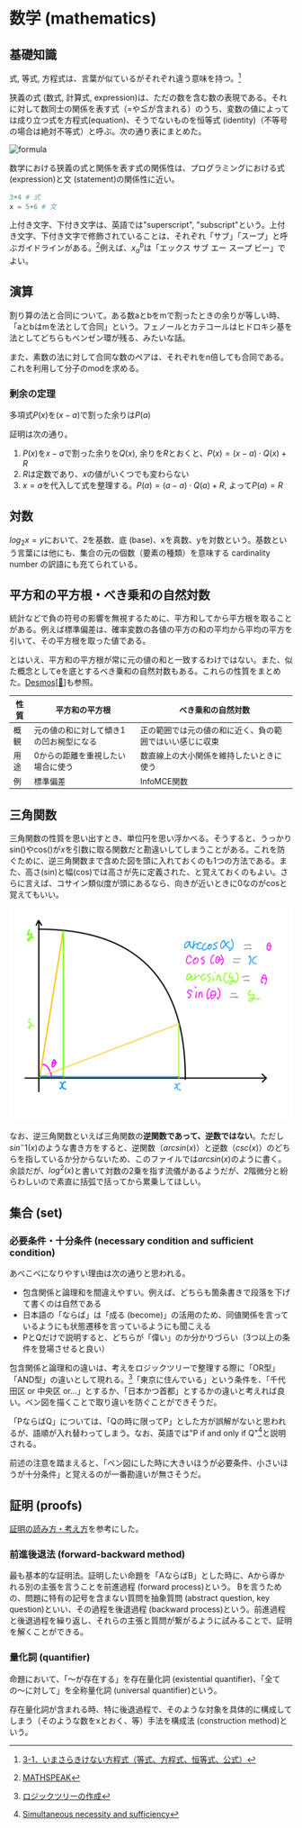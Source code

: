 # 数学 (mathematics)

## 基礎知識

式, 等式, 方程式は、言葉が似ているがそれぞれ違う意味を持つ。[^koto_hajime__2021]
[^koto_hajime__2021]: [3-1．いまさらきけない方程式（等式、方程式、恒等式、公式）](https://note.com/koto_hajime_/n/n5337ee585c1e)

狭義の式 (数式, 計算式, expression)は、ただの数を含む数の表現である。それに対して数同士の関係を表す式（=や≦が含まれる）のうち、変数の値によっては成り立つ式を方程式(equation)、そうでないものを恒等式 (identity)（不等号の場合は絶対不等式）と呼ぶ。次の通り表にまとめた。

![formula](https://i.gyazo.com/thumb/2966/d9de9ea0f2fbc44427ced2b1cce4a2da-heic.jpg)

数学における狭義の式と関係を表す式の関係性は、プログラミングにおける式 (expression)と文 (statement)の関係性に近い。

```python
3+4 # 式
x = 5+6 # 文
```

上付き文字、下付き文字は、英語では"superscript", "subscript"という。上付き文字、下付き文字で修飾されていることは、それぞれ「サブ」「スープ」と呼ぶガイドラインがある。[^accessinghigherground_2013]例えば、$x_a^b$は「エックス サブ エー スープ ビー」でよい。
[^accessinghigherground_2013]: [MATHSPEAK](https://accessinghigherground.org/handouts2013/HTCTU%20Alt%20Format%20Manuals/Math%20Accommodations/07%20MATHSPEAK.pdf)

## 演算

割り算の法と合同について。ある数aとbをmで割ったときの余りが等しい時、「aとbはmを法として合同」という。フェノールとカテコールはヒドロキシ基を法としてどちらもベンゼン環が残る、みたいな話。

<!-- フェノールとカテコールの図 -->

また、素数の法に対して合同な数のペアは、それぞれをn倍しても合同である。これを利用して分子のmodを求める。

<!-- 必要になったら理解して記載する -->

### 剰余の定理

多項式$P(x)$を$(x-a)$で割った余りは$P(a)$

証明は次の通り。

1. $P(x)$を$x-a$で割った余りを$Q(x)$, 余りを$R$とおくと、$P(x)=(x-a)\cdot Q(x)+R$
2. $R$は定数であり、$x$の値がいくつでも変わらない
3. $x=a$を代入して式を整理する。$P(a)=(a-a)\cdot Q(a)+R$, よって$P(a)=R$

## 対数

$log_2{x} = y$において、2を基数、底 (base)、xを真数、yを対数という。基数という言葉には他にも、集合の元の個数（要素の種類）を意味する cardinality number の訳語にも充てられている。

## 平方和の平方根・べき乗和の自然対数

統計などで負の符号の影響を無視するために、平方和してから平方根を取ることがある。例えば標準偏差は、確率変数の各値の平方の和の平均から平均の平方を引いて、その平方根を取った値である。

とはいえ、平方和の平方根が常に元の値の和と一致するわけではない。また、似た概念としてeを底とするべき乗和の自然対数もある。これらの性質をまとめた。[Desmos](https://www.desmos.com/3D/jyzjvofd59)[[🔐](https://www.desmos.com/3D/jyzjvofd59)]も参照。

| 性質 | 平方和の平方根                          | べき乗和の自然対数                                       |
| ---- | --------------------------------------- | -------------------------------------------------------- |
| 概観 | 元の値の和に対して傾き1の凹お椀型になる | 正の範囲では元の値の和に近く、負の範囲ではいい感じに収束 |
| 用途 | 0からの距離を重視したい場合に使う       | 数直線上の大小関係を維持したいときに使う                 |
| 例   | 標準偏差                                | InfoMCE関数                                              |

## 三角関数

三角関数の性質を思い出すとき、単位円を思い浮かべる。そうすると、うっかりsin()やcos()が$x$を引数に取る関数だと勘違いしてしまうことがある。これを防ぐために、逆三角関数まで含めた図を頭に入れておくのも1つの方法である。また、高さ(sin)と幅(cos)では高さが先に定義された、と覚えておくのもよい。さらに言えば、コサイン類似度が頭にあるなら、向きが近いときに0なのがcosと覚えてもいい。

![三角関数・逆三角関数](/images/三角関数・逆三角関数.svg)

なお、逆三角関数といえば三角関数の**逆関数であって、逆数ではない**。ただし$sin^-1(x)$のような書き方をすると、逆関数（$arcsin(x)$）と逆数（$csc(x)$）のどちらを指しているか分からないため、このファイルでは$arcsin(x)$のように書く。余談だが、$log^2(x)$と書いて対数の2乗を指す流儀があるようだが、2階微分と紛らわしいので素直に括弧で括ってから累乗してほしい。

## 集合 (set)

### 必要条件・十分条件 (necessary condition and sufficient condition)

あべこべになりやすい理由は次の通りと思われる。

- 包含関係と論理和を間違えやすい。例えば、どちらも箇条書きで段落を下げて書くのは自然である
- 日本語の「ならば」は「成る (become)」の活用のため、同値関係を言っているようにも状態遷移を言っているようにも聞こえる
- PとQだけで説明すると、どちらが「偉い」のか分かりづらい（3つ以上の条件を登場させると良い）

包含関係と論理和の違いは、考えをロジックツリーで整理する際に「OR型」「AND型」の違いとして現れる。[^ltkensyu_2017]「東京に住んでいる」という条件を、「千代田区 or 中央区 or...」とするか、「日本かつ首都」とするかの違いと考えれば良い。ベン図を描くことで取り違いを防ぐことができそうだ。
[^ltkensyu_2017]: [ロジックツリーの作成](https://www.ltkensyu.com/logicalthinking/1-4/4-1/)

「PならばQ」については、「Qの時に限ってP」とした方が誤解がないと思われるが、語順が入れ替わってしまう。なお、英語では"P if and only if Q"[^wikipedia_necessity_and_sufficiency]と説明される。
[^wikipedia_necessity_and_sufficiency]: [Simultaneous necessity and sufficiency](https://en.wikipedia.org/wiki/Necessity_and_sufficiency#Simultaneous_necessity_and_sufficiency)

前述の注意を踏まえると、「ベン図にした時に大きいほうが必要条件、小さいほうが十分条件」と覚えるのが一番勘違いが無さそうだ。

## 証明 (proofs)

[証明の読み方・考え方](https://amzn.to/3xNHJ2Q)を参考にした。

### 前進後退法 (forward-backward method)

最も基本的な証明法。証明したい命題を「AならばB」とした時に、Aから導かれる別の主張を言うことを前進過程 (forward process)という。
Bを言うための、問題に特有の記号を含まない質問を抽象質問 (abstract question, key question)といい、その過程を後退過程 (backward process)という。前進過程と後退過程を繰り返し、それらの主張と質問が繋がるように試みることで、証明を解くことができる。

### 量化詞 (quantifier)

命題において、「〜が存在する」を存在量化詞 (existential quantifier)、「全ての〜に対して」を全称量化詞 (universal quantifier)という。

存在量化詞が含まれる時、特に後退過程で、そのような対象を具体的に構成してしまう（そのような数をxとおく、等）手法を構成法 (construction method)という。
